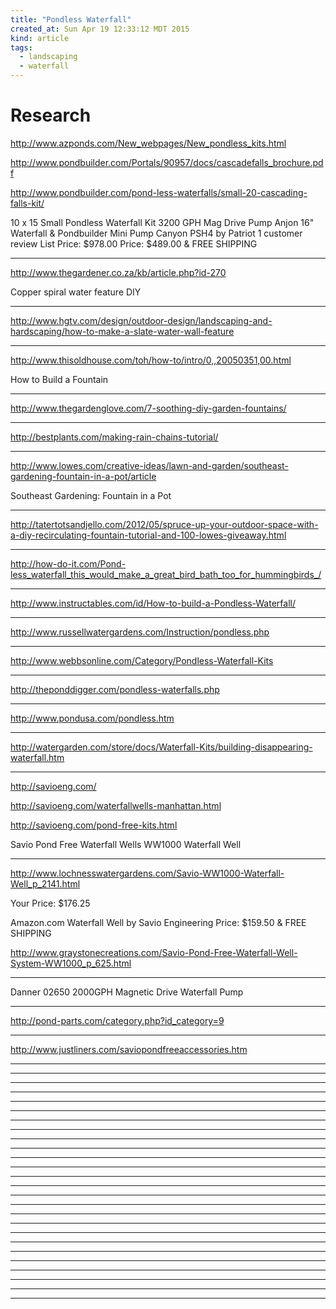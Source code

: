 ```yaml
---
title: "Pondless Waterfall"
created_at: Sun Apr 19 12:33:12 MDT 2015
kind: article
tags:
  - landscaping
  - waterfall
---
```


# Research

http://www.azponds.com/New_webpages/New_pondless_kits.html

http://www.pondbuilder.com/Portals/90957/docs/cascadefalls_brochure.pdf


http://www.pondbuilder.com/pond-less-waterfalls/small-20-cascading-falls-kit/


10 x 15 Small Pondless Waterfall Kit 3200 GPH Mag Drive Pump Anjon 16" Waterfall & Pondbuilder Mini Pump Canyon PSH4
by Patriot
1 customer review
List Price: 	$978.00
Price: 	$489.00 & FREE SHIPPING 

-----------

http://www.thegardener.co.za/kb/article.php?id-270

Copper spiral water feature DIY

-----------

http://www.hgtv.com/design/outdoor-design/landscaping-and-hardscaping/how-to-make-a-slate-water-wall-feature

-----------

http://www.thisoldhouse.com/toh/how-to/intro/0,,20050351,00.html

How to Build a Fountain

-----------

http://www.thegardenglove.com/7-soothing-diy-garden-fountains/

-----------


http://bestplants.com/making-rain-chains-tutorial/

-----------

http://www.lowes.com/creative-ideas/lawn-and-garden/southeast-gardening-fountain-in-a-pot/article

Southeast Gardening: Fountain in a Pot

-----------

http://tatertotsandjello.com/2012/05/spruce-up-your-outdoor-space-with-a-diy-recirculating-fountain-tutorial-and-100-lowes-giveaway.html


-----------

http://how-do-it.com/Pond-less_waterfall_this_would_make_a_great_bird_bath_too_for_hummingbirds_/


-----------

http://www.instructables.com/id/How-to-build-a-Pondless-Waterfall/


-----------

http://www.russellwatergardens.com/Instruction/pondless.php

-----------

http://www.webbsonline.com/Category/Pondless-Waterfall-Kits

-----------

http://theponddigger.com/pondless-waterfalls.php

-----------

http://www.pondusa.com/pondless.htm

-----------

http://watergarden.com/store/docs/Waterfall-Kits/building-disappearing-waterfall.htm

-----------

http://savioeng.com/

http://savioeng.com/waterfallwells-manhattan.html

http://savioeng.com/pond-free-kits.html

Savio Pond Free Waterfall Wells
WW1000 Waterfall Well

-----------

http://www.lochnesswatergardens.com/Savio-WW1000-Waterfall-Well_p_2141.html

Your Price:
$176.25



Amazon.com
Waterfall Well
by Savio Engineering
Price: 	$159.50 & FREE SHIPPING 

http://www.graystonecreations.com/Savio-Pond-Free-Waterfall-Well-System-WW1000_p_625.html


-----------

Danner 02650 2000GPH Magnetic Drive Waterfall Pump

-----------

http://pond-parts.com/category.php?id_category=9

-----------

http://www.justliners.com/saviopondfreeaccessories.htm

-----------
-----------
-----------
-----------
-----------
-----------
-----------
-----------
-----------
-----------
-----------
-----------
-----------
-----------
-----------
-----------
-----------
-----------
-----------
-----------
-----------
-----------
-----------
-----------
-----------
-----------
